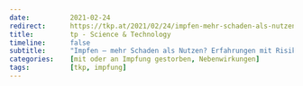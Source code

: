 ```yaml
---
date:          2021-02-24
redirect:      https://tkp.at/2021/02/24/impfen-mehr-schaden-als-nutzen-erfahrungen-mit-risiken-und-nebenwirkung/
title:         tp - Science & Technology
timeline:      false
subtitle:      "Impfen – mehr Schaden als Nutzen? Erfahrungen mit Risiken und Nebenwirkungen"
categories:    [mit oder an Impfung gestorben, Nebenwirkungen]
tags:          [tkp, impfung]
---
```

